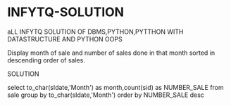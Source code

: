 # INFYTQ-SOLUTION
aLL INFYTQ SOLUTION OF DBMS,PYTHON,PYTTHON WITH DATASTRUCTURE AND PYTHON OOPS

Display month of sale and number of sales done in that month sorted in descending order of sales.

SOLUTION


select to_char(sldate,'Month') as month,count(sid) as NUMBER_SALE from sale 
  group by to_char(sldate,'Month') 
order by NUMBER_SALE desc
